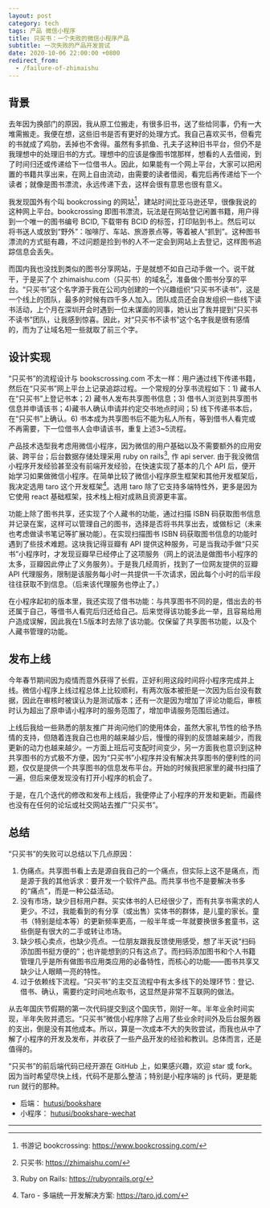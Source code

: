 ```yaml
---
layout: post
category: tech
tags: 产品 微信小程序
title: 只买书：一个失败的微信小程序产品
subtitle: 一次失败的产品开发尝试
date: 2020-10-06 22:00:00 +0800
redirect_from:
  - /failure-of-zhimaishu
---
```


## 背景

去年因为换部门的原因，我从原工位搬走，有很多旧书，送了些给同事，仍有一大堆需搬走。我便在想，这些旧书是否有更好的处理方式。我自己喜欢买书，但看完的书就成了鸡肋，丢掉也不舍得。虽然有多抓鱼、孔夫子这种旧书平台，但仍不是我理想中的处理旧书的方式。理想中的应该是像图书馆那样，想看的人去借阅，到了时间归还或传递给下一位借书人。因此，如果能有一个网上平台，大家可以把闲置的书籍共享出来，在网上自由流动，由需要的读者借阅，看完后再传递给下一个读者；就像是图书漂流，永远传递下去，这样会很有意思也很有意义。

我发现国外有个叫 bookcrossing 的网站[^1]，建站时间比亚马逊还早，很像我说的这种网上平台。bookcrossing 即图书漂流，玩法是在网站登记闲置书籍，用户得到一个唯一的图书编号 BCID, 下载带有 BCID 的标签，打印贴到书上。然后可以将书送人或放到“野外”：咖啡厅、车站、旅游景点等，等着被人“抓到”。这种图书漂流的方式挺有趣，不过问题是捡到书的人不一定会到网站上去登记，这样图书追踪信息会丢失。

而国内我也没找到类似的图书分享网站，于是就想不如自己动手做一个。说干就干，于是买了个 zhimaishu.com（只买书）的域名[^2]，准备做个图书分享的平台。“只买书”这个名字源于我在公司内创建的一个兴趣组织“只买书不读书”，这是一个线上的团队，最多的时候有四千多人加入。团队成员还会自发组织一些线下读书活动，上个月在深圳开会时遇到一位未谋面的同事，她认出了我并提到“只买书不读书”团队，让我感到惊喜。因此，对“只买书不读书”这个名字我是很有感情的，而为了让域名短一些就取了前三个字。

## 设计实现

“只买书”的流程设计与 bookscrossing.com 不太一样：用户通过线下传递书籍，然后在“只买书”网上平台上记录追踪过程。一个常规的分享书流程如下：1) 藏书人在“只买书”上登记书本；2) 藏书人发布共享图书信息；3) 借书人浏览到共享图书信息并申请该书；4)藏书人确认申请并约定交书地点时间；5) 线下传递书本后，在“只买书”上确认。6) 书本成为共享图书后不能为私人所有，等到借书人看完或不再需要，下一位借书人会申请该书，重复上述3~5流程。

产品技术选型我考虑用微信小程序，因为微信的用户基础以及不需要额外的应用安装、跨平台；后台数据存储处理采用 ruby on rails[^3], 作 api server. 由于我没微信小程序开发经验甚至没有前端开发经验，在快速实现了基本的几个 API 后，便开始学习如果做微信小程序。在简单比较了微信小程序原生框架和其他开发框架后，我决定选用 taro 这个开发框架[^4]。选用 taro 除了它支持多端特性外，更多是因为它使用 react 基础框架，技术栈上相对成熟且资源更丰富。

功能上除了图书共享，还实现了个人藏书的功能，通过扫描 ISBN 码获取图书信息并记录在案，这样可以管理自己的图书，选择是否将书共享出去，或做标记（未来也考虑做读书笔记等扩展功能）。在实现扫描图书 ISBN 码获取图书信息的功能时遇到了些技术难题。这块我记得豆瓣有 API 提供这种服务，可是当我动手做“只买书”小程序时，才发现豆瓣早已经停止了这项服务（网上的说法是做图书小程序的太多，豆瓣因此停止了义务服务）。于是我几经周折，找到了一位网友提供的豆瓣 API 代理服务，限制是该服务每小时一共提供一千次请求，因此每个小时的后半段往往获取不到信息。（后来该代理服务也停止了。）

在小程序起初的版本里，我还实现了借书功能：与共享图书不同的是，借出去的书还属于自己，等借书人看完后归还给自己。后来觉得该功能多此一举，且容易给用户造成误解，因此我在1.5版本时去除了该功能。仅保留了共享图书功能，以及个人藏书管理的功能。

## 发布上线

今年春节期间因为疫情而意外获得了长假，正好利用这段时间将小程序完成并上线。微信小程序上线过程总体上比较顺利，有两次版本被拒是一次因为后台没有数据，因此在审核时被误认为是测试版本；还有一次是因为增加了评论功能后，审核时认为超出了原申请小程序时的服务范围了，增加申请服务范围后通过。

上线后我给一些熟悉的朋友推广并询问他们的使用体会，虽然大家礼节性的给予热情的支持，但随着连我自己也用的越来越少后，慢慢的得到的反馈越来越少，而我更新的动力也越来越少。一方面上班后可支配时间变少，另一方面我也意识到这种共享图书的方式极不方便，因为“只买书”小程序并没有解决共享图书的便利性的问题，仅仅是提供一个共享图书的信息发布平台。开始的时候我把家里的藏书扫描了一遍，但后来便发现没有打开小程序的机会了。

于是，在几个迭代的修改和发布上线后，我便停止了小程序的开发和更新。而最终也没有在任何的论坛或社交网站去推广“只买书”。

## 总结

“只买书”的失败可以总结以下几点原因：

1. 伪痛点。共享图书看上去是源自我自己的一个痛点，但实际上这不是痛点，而是源于我的其他诉求：要开发一个软件产品。而共享书也不是要解决书多的“痛点”，而是一种公益活动。
2. 没有市场，缺少目标用户群。买实体书的人已经很少了，而有共享书需求的人更少。不过，我能看到的有分享（或出售）实体书的群体，是儿童的家长。童书（特别是绘本等）的更新频率更高，一般半年或一年就要换很多套童书，这些倒是有很大的二手或转让市场。
3. 缺少核心卖点，也缺少亮点。一位朋友跟我反馈使用感受，想了半天说“扫码添加图书挺方便的”；也许能想到的只有这点了。而扫码添加图书和个人书籍管理几乎是所有做图书应用类应用的必备特性，而核心的功能——图书共享又缺少让人眼睛一亮的特性。
4. 过于依赖线下流程。“只买书”的主交互流程中有太多线下的处理环节：登记、借书、确认，需要约定时间地点取书，这显然是非常不互联网的做法。

从去年国庆节假期的第一次代码提交到这个国庆节，刚好一年。半年业余时间实现，半年失败并遗忘。“只买书”微信小程序除了占用了些业余时间外及后台服务器的支出，倒是没有其他成本。所以，算是一次成本不大的失败尝试，而我也从中了解了小程序的开发及发布，并收获了一些产品开发的经验和教训。总体而言，还是值得的。

“只买书”的前后端代码已经开源在 GitHub 上，如果感兴趣，欢迎 star 或 fork。因为当时希望尽快上线，代码不是那么整洁；特别是小程序端的 js 代码，更是能 run 就行的那种。

* 后端： [hutusi/bookshare](https://github.com/hutusi/bookshare)
* 小程序： [hutusi/bookshare-wechat](https://github.com/hutusi/bookshare-wechat)

************

[^1]: 书游记 bookcrossing: https://www.bookcrossing.com/
[^2]: 只买书: https://zhimaishu.com/
[^3]: Ruby on Rails: https://rubyonrails.org/
[^4]: Taro - 多端统一开发解决方案: https://taro.jd.com/
